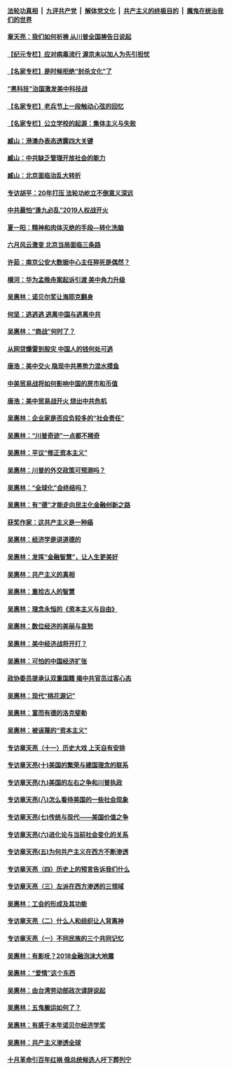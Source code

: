 

####  [法轮功真相](../../../../basic/blob/master/README.md?t=07041502) &nbsp;|&nbsp; [九评共产党](../../../../9ping.md/blob/master/README.md?t=07041502) &nbsp;|&nbsp; [解体党文化](../../../../jtdwh.md/blob/master/README.md?t=07041502)  &nbsp;|&nbsp; [共产主义的终极目的](../../../../gczydzjmd.md/blob/master/README.md?t=07041502) &nbsp;|&nbsp; [魔鬼在统治我们的世界](../../../../mgztzwmdsj.md/blob/master/README.md?t=07041502) 

#### [章天亮：我们如何祈祷 从川普全国祷告日说起](../pages/nsc423/n11944627.md?t=07041502) 

#### [【纪元专栏】应对病毒流行 渥京未以加人为先引担忧](../pages/nsc423/n11875714.md?t=07041502) 

#### [【名家专栏】是时候拒绝“封杀文化”了](../pages/nsc423/n11814093.md?t=07041502) 

#### [“黑科技”治国激发美中科技战](../pages/nsc423/n11638056.md?t=07041502) 

#### [【名家专栏】老兵节上一段触动心弦的回忆](../pages/nsc423/n11646016.md?t=07041502) 

#### [【名家专栏】公立学校的起源：集体主义与失败](../pages/nsc423/n11601833.md?t=07041502) 

#### [臧山：港澳办表态透露四大关键](../pages/nsc423/n11421628.md?t=07041502) 

#### [臧山：中共缺乏管理开放社会的能力](../pages/nsc423/n11407457.md?t=07041502) 

#### [臧山：北京面临治乱大转折](../pages/nsc423/n11406895.md?t=07041502) 

#### [专访胡平：20年打压 法轮功屹立不倒意义深远](../pages/nsc423/n11398800.md?t=07041502) 

#### [中共最怕“逢九必乱”2019人权战开火](../pages/nsc423/n11385248.md?t=07041502) 

#### [夏一阳：精神和肉体灭绝的手段—转化洗脑](../pages/nsc423/n11368250.md?t=07041502) 

#### [六月风云激变 北京当局面临三条路](../pages/nsc423/n11313668.md?t=07041502) 

#### [许茹：南京公安大数据中心主任猝死是偶然？](../pages/nsc423/n11064744.md?t=07041502) 

#### [横河：华为孟晚舟案起诉引渡 美中角力升级](../pages/nsc423/n11027230.md?t=07041502) 

#### [吴惠林：诺贝尔奖让海耶克翻身](../pages/nsc423/n10890049.md?t=07041502) 

#### [何坚：逃逃逃 逃离中国与逃离中共](../pages/nsc423/n10592891.md?t=07041502) 

#### [吴惠林：“商战”何时了？](../pages/nsc423/n10573558.md?t=07041502) 

#### [从网贷爆雷到股灾 中国人的钱何处可逃](../pages/nsc423/n10572800.md?t=07041502) 

#### [唐浩：美中交火 隐现中共黑势力混水摸鱼](../pages/nsc423/n10544040.md?t=07041502) 

#### [中美贸易战将如何影响中国的房市和币值](../pages/nsc423/n10543697.md?t=07041502) 

#### [唐浩：美中贸易战开火 烧出中共危机](../pages/nsc423/n10540126.md?t=07041502) 

#### [吴惠林：企业家是否应负较多的“社会责任”](../pages/nsc423/n10535022.md?t=07041502) 

#### [吴惠林：“川普奇迹”一点都不稀奇](../pages/nsc423/n10512808.md?t=07041502) 

#### [吴惠林：平议“修正资本主义”](../pages/nsc423/n10495724.md?t=07041502) 

#### [吴惠林：川普的外交政策可预测吗？](../pages/nsc423/n10462387.md?t=07041502) 

#### [吴惠林：“全球化”会终结吗？](../pages/nsc423/n10452838.md?t=07041502) 

#### [吴惠林：有“德”才能走向民主化金融创新之路](../pages/nsc423/n10432292.md?t=07041502) 

#### [获奖作家：这共产主义是一种癌](../pages/nsc423/n10431541.md?t=07041502) 

#### [吴惠林：经济学是讲道德的](../pages/nsc423/n10398014.md?t=07041502) 

#### [吴惠林：发挥“金融智慧”，让人生更美好](../pages/nsc423/n10375019.md?t=07041502) 

#### [吴惠林：共产主义的真相](../pages/nsc423/n10351394.md?t=07041502) 

#### [吴惠林：重拾古人的智慧](../pages/nsc423/n10337691.md?t=07041502) 

#### [吴惠林：理念永恒的《资本主义与自由》](../pages/nsc423/n10316274.md?t=07041502) 

#### [吴惠林：数位经济的美丽与哀愁](../pages/nsc423/n10292946.md?t=07041502) 

#### [吴惠林：美中经济战将开打？](../pages/nsc423/n10258825.md?t=07041502) 

#### [吴惠林：可怕的中国经济扩张](../pages/nsc423/n10219147.md?t=07041502) 

#### [政协委员提承认双重国籍 揭中共官员过客心态](../pages/nsc423/n10208809.md?t=07041502) 

#### [吴惠林：现代“桃花源记”](../pages/nsc423/n10185234.md?t=07041502) 

#### [吴惠林：富而有德的洛克斐勒](../pages/nsc423/n10142264.md?t=07041502) 

#### [吴惠林：被诬蔑的“资本主义”](../pages/nsc423/n10124816.md?t=07041502) 

#### [专访章天亮（十一）历史大戏 上天自有安排](../pages/nsc423/n10094905.md?t=07041502) 

#### [专访章天亮(十)美国的繁荣与建国理念的联系](../pages/nsc423/n10094899.md?t=07041502) 

#### [专访章天亮(九)美国的左右之争和川普执政](../pages/nsc423/n10094889.md?t=07041502) 

#### [专访章天亮(八)怎么看待美国的一些社会现象](../pages/nsc423/n10094857.md?t=07041502) 

#### [专访章天亮(七)传统与现代——美国价值之争](../pages/nsc423/n10093140.md?t=07041502) 

#### [专访章天亮(六)进化论与当前社会变化的关系](../pages/nsc423/n10092036.md?t=07041502) 

#### [专访章天亮(五)为何共产主义在西方不断渗透](../pages/nsc423/n10083620.md?t=07041502) 

#### [专访章天亮（四）历史上的预言告诉我们什么](../pages/nsc423/n10083606.md?t=07041502) 

#### [专访章天亮（三）左派在西方渗透的三领域](../pages/nsc423/n10081115.md?t=07041502) 

#### [吴惠林：工会的形成及其功能](../pages/nsc423/n10080633.md?t=07041502) 

#### [专访章天亮（二）什么人和组织让人背离神](../pages/nsc423/n10076637.md?t=07041502) 

#### [专访章天亮（一）不同民族的三个共同记忆](../pages/nsc423/n10074188.md?t=07041502) 

#### [吴惠林：有影呒？2018金融泡沫大地震](../pages/nsc423/n10040534.md?t=07041502) 

#### [吴惠林：“爱情”这个东西](../pages/nsc423/n10019423.md?t=07041502) 

#### [吴惠林：由台湾劳动部政次请辞说起](../pages/nsc423/n9979679.md?t=07041502) 

#### [吴惠林：五鬼搬运如何了？](../pages/nsc423/n9925338.md?t=07041502) 

#### [吴惠林：有感于本年诺贝尔经济学奖](../pages/nsc423/n9871883.md?t=07041502) 

#### [吴惠林：共产主义渗透全球](../pages/nsc423/n9812748.md?t=07041502) 

#### [十月革命引百年红祸 俄总统候选人吁下葬列宁](../pages/nsc423/n9810182.md?t=07041502) 

